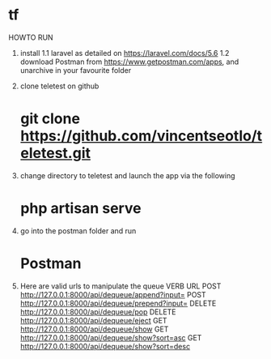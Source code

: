 # tf

HOWTO RUN

1. install 
	1.1 laravel as detailed on https://laravel.com/docs/5.6
	1.2 download Postman from https://www.getpostman.com/apps, and unarchive in your favourite folder

2. clone teletest on github
	# git clone https://github.com/vincentseotlo/teletest.git

3. change directory to teletest and launch the app via the following
	# php artisan serve 

4. go into the postman folder and run 
	# Postman

5. Here are valid urls to manipulate the queue
	VERB	URL
	POST 	http://127.0.0.1:8000/api/dequeue/append?input=<value>
	POST	http://127.0.0.1:8000/api/dequeue/prepend?input=<value>
	DELETE	http://127.0.0.1:8000/api/dequeue/pop
	DELETE	http://127.0.0.1:8000/api/dequeue/eject
	GET	http://127.0.0.1:8000/api/dequeue/show
	GET	http://127.0.0.1:8000/api/dequeue/show?sort=asc
	GET	http://127.0.0.1:8000/api/dequeue/show?sort=desc
